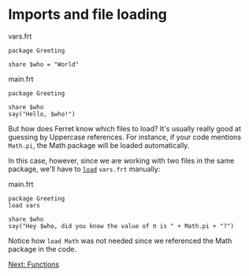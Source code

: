 # Imports and file loading

vars.frt

    package Greeting

    share $who = "World"

main.frt

    package Greeting

    share $who
    say("Hello, $who!")

But how does Ferret know which files to load? It's usually really good at
guessing by Uppercase references. For instance, if your code mentions
`Math.pi`, the Math package will be loaded automatically.

In this case, however, since we are working with two files in the same
package, we'll have to [`load`](../Keywords.md#load) `vars.frt` manually:

main.frt

    package Greeting
    load vars

    share $who
    say("Hey $who, did you know the value of π is " + Math.pi + "?")

Notice how `load Math` was not needed since we referenced the Math package
in the code.

[Next: Functions](4.md)